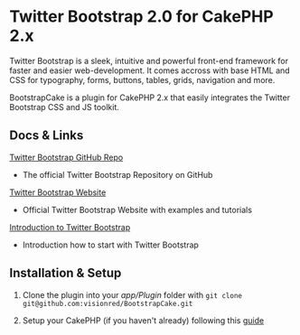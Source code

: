# Twitter Bootstrap 2.0 for CakePHP 2.x 
Twitter Bootstrap is a sleek, intuitive and powerful front-end framework for faster and easier web-development. 
It comes accross with base HTML and CSS for typography, forms, buttons, tables, grids, navigation and more.

BootstrapCake is a plugin for CakePHP 2.x that easily integrates the Twitter Bootstrap CSS and JS toolkit. 

## Docs & Links 

[Twitter Bootstrap GitHub Repo](https://github.com/twitter/bootstrap "Twitter Bootstrap GitHub")
- The official Twitter Bootstrap Repository on GitHub 

[Twitter Bootstrap Website](http://twitter.github.com/bootstrap/ "Twitter Bootstrap Website")
- Official Twitter Bootstrap Website with examples and tutorials 

[Introduction to Twitter Bootstrap](http://twitter.github.com/bootstrap/getting-started.html "Introduction to Twitter Bootstrap")
- Introduction how to start with Twitter Bootstrap 

## Installation & Setup

1. Clone the plugin into your _app/Plugin_ folder with `git clone git@github.com:visionred/BootstrapCake.git`

2. Setup your CakePHP (if you haven't already) following this [guide](http://book.cakephp.org/2.0/en/console-and-shells.html) 

  

